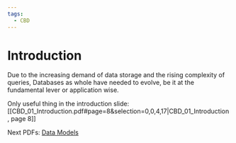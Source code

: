 ```yaml
---
tags:
  - CBD
---
```

# Introduction
Due to the increasing demand of data storage and the rising complexity of queries, Databases as whole have needed to evolve, be it at the fundamental lever or application wise.

Only useful thing in the introduction slide:
[[CBD_01_Introduction.pdf#page=8&selection=0,0,4,17|CBD_01_Introduction, page 8]]

Next PDFs: [Data Models](CBD/Data%20Models)
